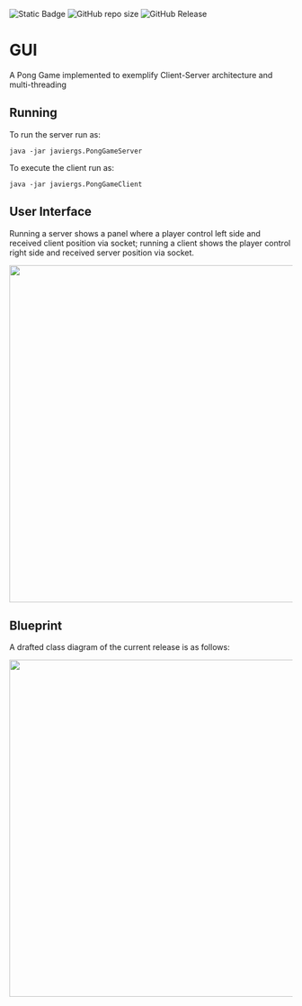 ![Static Badge](https://img.shields.io/badge/author-javiergs-orange)
![GitHub repo size](https://img.shields.io/github/repo-size/CSC3100/Pong-Game)
![GitHub Release](https://img.shields.io/github/v/release/CSC3100/Pong-Game)

# GUI
A Pong Game implemented to exemplify Client-Server architecture and multi-threading
<br>
## Running

To run the server run as:
```
java -jar javiergs.PongGameServer
```

To execute the client run as:
```
java -jar javiergs.PongGameClient
```
## User Interface

Running a server shows a panel where a player control left side and received client position via socket; running a client shows the player control right side and received server position via socket.

<p align="center">
<IMG SRC="https://github.com/CSC308/Pong-Game/assets/3814755/e826fbdb-e2aa-4c0f-b406-71a3b883743e" WIDTH=600>
</p>


## Blueprint
A drafted class diagram of the current release is as follows:

<p align="center">
<img width="600" src="https://github.com/CSC3100/Pong-Game/assets/3814755/26cf5ecf-8172-4a36-8942-88b05d31b6e7">
</p>
